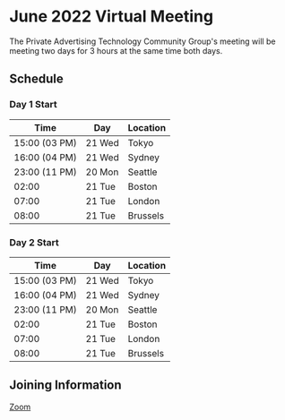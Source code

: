 # June 2022 Virtual Meeting

The Private Advertising Technology Community Group's meeting will be meeting two days for 3 hours at the same time both days.

## Schedule 

### Day 1 Start 

| Time          | Day    | Location      |
| ------------- | ------ | ------------- |
| 15:00 (03 PM) | 21 Wed | Tokyo         |
| 16:00 (04 PM) | 21 Wed | Sydney        |
| 23:00 (11 PM) | 20 Mon | Seattle       |
| 02:00         | 21 Tue | Boston        |
| 07:00         | 21 Tue | London        |
| 08:00         | 21 Tue | Brussels      |

### Day 2 Start 

| Time          | Day    | Location      |
| ------------- | ------ | ------------- |
| 15:00 (03 PM) | 21 Wed | Tokyo         |
| 16:00 (04 PM) | 21 Wed | Sydney        |
| 23:00 (11 PM) | 20 Mon | Seattle       |
| 02:00         | 21 Tue | Boston        |
| 07:00         | 21 Tue | London        |
| 08:00         | 21 Tue | Brussels      |

## Joining Information

[Zoom](https://mit.zoom.us/j/95356244879?pwd=NDBwZmxleTMwcHFpZG1MZW1tUXhVUT09)
